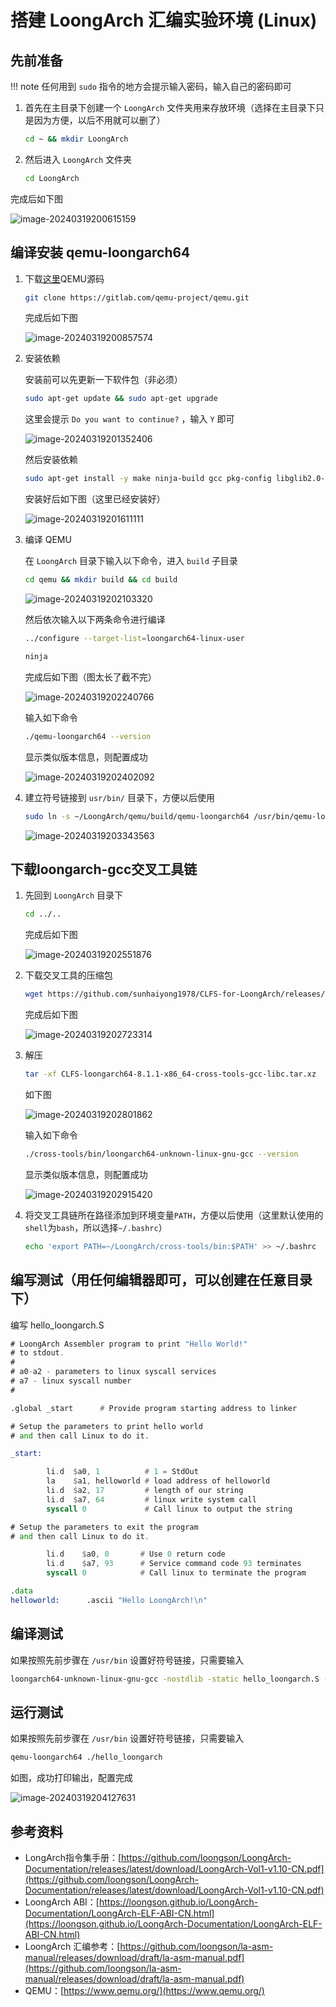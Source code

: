 # 搭建 LoongArch 汇编实验环境 (Linux)

## 先前准备

!!! note
    任何用到 `sudo` 指令的地方会提示输入密码，输入自己的密码即可

1. 首先在主目录下创建一个 `LoongArch` 文件夹用来存放环境（选择在主目录下只是因为方便，以后不用就可以删了）

    ```bash
    cd ~ && mkdir LoongArch
    ```

2. 然后进入 `LoongArch` 文件夹

    ```bash
    cd LoongArch
    ```

完成后如下图

![image-20240319200615159](assets/image-20240319200615159.png)

## 编译安装 qemu-loongarch64

1. 下载[这里](https://download.qemu.org/qemu-8.2.2.tar.xz)QEMU源码

    ```bash
    git clone https://gitlab.com/qemu-project/qemu.git
    ```

    完成后如下图

    ![image-20240319200857574](assets/image-20240319200857574.png)

2. 安装依赖

    安装前可以先更新一下软件包（非必须）

    ```bash
    sudo apt-get update && sudo apt-get upgrade
    ```

    这里会提示 `Do you want to continue?` ，输入 `Y` 即可

    ![image-20240319201352406](assets/image-20240319201352406.png)

    然后安装依赖

    ```bash
    sudo apt-get install -y make ninja-build gcc pkg-config libglib2.0-dev git python3-venv
    ```

    安装好后如下图（这里已经安装好）

    ![image-20240319201611111](assets/image-20240319201611111.png)

3. 编译 QEMU

    在 `LoongArch` 目录下输入以下命令，进入 `build` 子目录

    ```bash
    cd qemu && mkdir build && cd build
    ```

    ![image-20240319202103320](assets/image-20240319202103320.png)

    然后依次输入以下两条命令进行编译

    ```bash
    ../configure --target-list=loongarch64-linux-user
    ```

    ```bash
    ninja
    ```

    完成后如下图（图太长了截不完）

    ![image-20240319202240766](assets/image-20240319202240766.png)

    输入如下命令

    ```bash
    ./qemu-loongarch64 --version
    ```

    显示类似版本信息，则配置成功

    ![image-20240319202402092](assets/image-20240319202402092.png)

4. 建立符号链接到 `usr/bin/` 目录下，方便以后使用

    ```bash
    sudo ln -s ~/LoongArch/qemu/build/qemu-loongarch64 /usr/bin/qemu-loongarch64
    ```

    ![image-20240319203343563](assets/image-20240319203343563.png)

## 下载loongarch-gcc交叉工具链

1. 先回到 `LoongArch` 目录下

    ```bash
    cd ../..
    ```

    完成后如下图

    ![image-20240319202551876](assets/image-20240319202551876.png)

2. 下载交叉工具的压缩包

    ```bash
    wget https://github.com/sunhaiyong1978/CLFS-for-LoongArch/releases/download/8.1/CLFS-loongarch64-8.1.1-x86_64-cross-tools-gcc-libc.tar.xz
    ```

    完成后如下图

    ![image-20240319202723314](assets/image-20240319202723314.png)

3. 解压

    ```bash
    tar -xf CLFS-loongarch64-8.1.1-x86_64-cross-tools-gcc-libc.tar.xz
    ```

    如下图

    ![image-20240319202801862](assets/image-20240319202801862.png)

    输入如下命令

    ```bash
    ./cross-tools/bin/loongarch64-unknown-linux-gnu-gcc --version
    ```

    显示类似版本信息，则配置成功

    ![image-20240319202915420](assets/image-20240319202915420.png)

4. 将交叉工具链所在路径添加到环境变量`PATH`，方便以后使用（这里默认使用的`shell`为`bash`，所以选择`~/.bashrc`）

    ```bash
    echo 'export PATH=~/LoongArch/cross-tools/bin:$PATH' >> ~/.bashrc
    ```

## 编写测试（用任何编辑器即可，可以创建在任意目录下）

编写 hello_loongarch.S

```asm
# LoongArch Assembler program to print "Hello World!"
# to stdout.
#
# a0-a2 - parameters to linux syscall services
# a7 - linux syscall number
#

.global _start      # Provide program starting address to linker

# Setup the parameters to print hello world
# and then call Linux to do it.

_start:

        li.d  $a0, 1          # 1 = StdOut
        la    $a1, helloworld # load address of helloworld
        li.d  $a2, 17         # length of our string
        li.d  $a7, 64         # linux write system call
        syscall 0             # Call linux to output the string

# Setup the parameters to exit the program
# and then call Linux to do it.

        li.d    $a0, 0       # Use 0 return code
        li.d    $a7, 93      # Service command code 93 terminates
        syscall 0            # Call linux to terminate the program

.data
helloworld:      .ascii "Hello LoongArch!\n"
```

## 编译测试

如果按照先前步骤在 `/usr/bin` 设置好符号链接，只需要输入

```bash
loongarch64-unknown-linux-gnu-gcc -nostdlib -static hello_loongarch.S -o hello_loongarch
```

## 运行测试

如果按照先前步骤在 `/usr/bin` 设置好符号链接，只需要输入

```bash
qemu-loongarch64 ./hello_loongarch
```

如图，成功打印输出，配置完成

![image-20240319204127631](assets/image-20240319204127631.png)

## 参考资料

* LongArch指令集手册：[https://github.com/loongson/LoongArch-Documentation/releases/latest/download/LoongArch-Vol1-v1.10-CN.pdf](https://github.com/loongson/LoongArch-Documentation/releases/latest/download/LoongArch-Vol1-v1.10-CN.pdf)
* LoongArch ABI：[https://loongson.github.io/LoongArch-Documentation/LoongArch-ELF-ABI-CN.html](https://loongson.github.io/LoongArch-Documentation/LoongArch-ELF-ABI-CN.html)
* LoongArch 汇编参考：[https://github.com/loongson/la-asm-manual/releases/download/draft/la-asm-manual.pdf](https://github.com/loongson/la-asm-manual/releases/download/draft/la-asm-manual.pdf)
* QEMU：[https://www.qemu.org/](https://www.qemu.org/)
